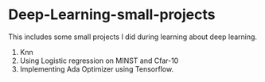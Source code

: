 # Deep-Learning-small-projects

This includes some small projects I did during learning about deep learning.

1. Knn
2. Using Logistic regression on MINST and Cfar-10
3. Implementing Ada Optimizer using Tensorflow.

